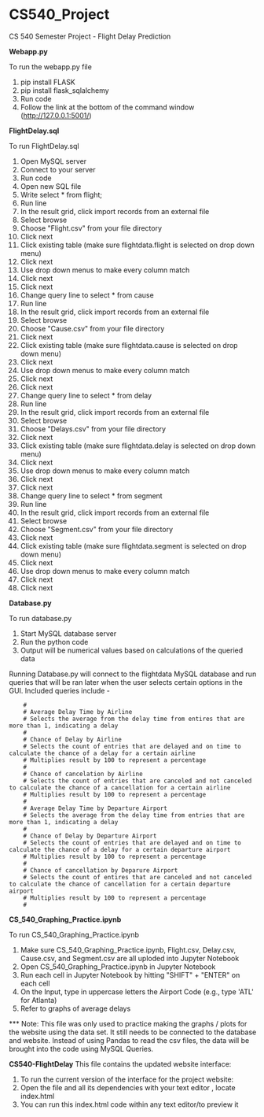 # CS540_Project
CS 540 Semester Project - Flight Delay Prediction

**Webapp.py**

To run the webapp.py file
1. pip install FLASK
2. pip install flask_sqlalchemy
3. Run code
4. Follow the link at the bottom of the command window (http://127.0.0.1:5001/)


**FlightDelay.sql**

To run FlightDelay.sql
1. Open MySQL server
2. Connect to your server
3. Run code
4. Open new SQL file
5. Write select * from flight;
6. Run line
7. In the result grid, click import records from an external file
8. Select browse
9. Choose "Flight.csv" from your file directory
10. Click next
11. Click existing table (make sure flightdata.flight is selected on drop down menu)
12. Click next
13. Use drop down menus to make every column match
14. Click next
15. Click next
16. Change query line to select * from cause
17. Run line
18. In the result grid, click import records from an external file
19. Select browse
20. Choose "Cause.csv" from your file directory
21. Click next
22. Click existing table (make sure flightdata.cause is selected on drop down menu)
23. Click next
24. Use drop down menus to make every column match
25. Click next
26. Click next
27. Change query line to select * from delay
28. Run line
29. In the result grid, click import records from an external file
30. Select browse
31. Choose "Delays.csv" from your file directory
32. Click next
33. Click existing table (make sure flightdata.delay is selected on drop down menu)
34. Click next
35. Use drop down menus to make every column match
36. Click next
37. Click next
38. Change query line to select * from segment
39. Run line
40. In the result grid, click import records from an external file
41. Select browse
42. Choose "Segment.csv" from your file directory
43. Click next
44. Click existing table (make sure flightdata.segment is selected on drop down menu)
45. Click next
46. Use drop down menus to make every column match
47. Click next
48. Click next

**Database.py**

To run database.py
1. Start MySQL database server
2. Run the python code
3. Output will be numerical values based on calculations of the queried data

Running Database.py will connect to the flightdata MySQL database and run queries that will be ran later when the user selects certain options in the GUI. Included queries include -

        #
        # Average Delay Time by Airline
        # Selects the average from the delay time from entires that are more than 1, indicating a delay
        #
        # Chance of Delay by Airline
        # Selects the count of entries that are delayed and on time to calculate the chance of a delay for a certain airline
        # Multiplies result by 100 to represent a percentage
        #
        # Chance of cancelation by Airline
        # Selects the count of entries that are canceled and not canceled to calculate the chance of a cancellation for a certain airline
        # Multiplies result by 100 to represent a percentage
        #
        # Average Delay Time by Departure Airport
        # Selects the average from the delay time from entries that are more than 1, indicating a delay
        #
        # Chance of Delay by Departure Airport
        # Selects the count of entries that are delayed and on time to calculate the chance of a delay for a certain departure airport
        # Multiplies result by 100 to represent a percentage
        #
        # Chance of cancellation by Deparure Airport
        # Selects the count of entires that are canceled and not canceled to calculate the chance of cancellation for a certain departure airport
        # Multiplies result by 100 to represent a percentage
        #
 
**CS_540_Graphing_Practice.ipynb**

To run CS_540_Graphing_Practice.ipynb

1. Make sure CS_540_Graphing_Practice.ipynb, Flight.csv, Delay.csv, Cause.csv, and Segment.csv are all uploded into Jupyter Notebook
2. Open CS_540_Graphing_Practice.ipynb in Jupyter Notebook
3. Run each cell in Jupyter Notebook by hitting "SHIFT" + "ENTER" on each cell
4. On the Input, type in uppercase letters the Airport Code (e.g., type 'ATL' for Atlanta)
5. Refer to graphs of average delays

*** Note: This file was only used to practice making the graphs / plots for the website using the data set. It still needs to be connected to the database and website. Instead of using Pandas to read the csv files, the data will be brought into the code using MySQL Queries.


**CS540-FlightDelay**
This file contains the updated website interface:

1. To run the current version of the interface for the project website:
2. Open the file and all its dependencies with your text editor , locate index.html 
3. You can run this index.html code within any text editor/to preview it

